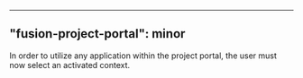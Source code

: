 
---
"fusion-project-portal": minor
--- 
In order to utilize any application within the project portal, the user must now select an activated context.
